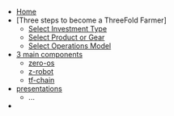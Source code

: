 * [Home](/)
* [Three steps to become a ThreeFold Farmer]
    * [Select Investment Type](/investment.md)
    * [Select Product or Gear](/product.md)
    * [Select Operations Model](/operations.md)
* [3 main components]()
    * [zero-os]()
    * [z-robot]()  
    * [tf-chain]()
* [presentations]()
    * ...
*
